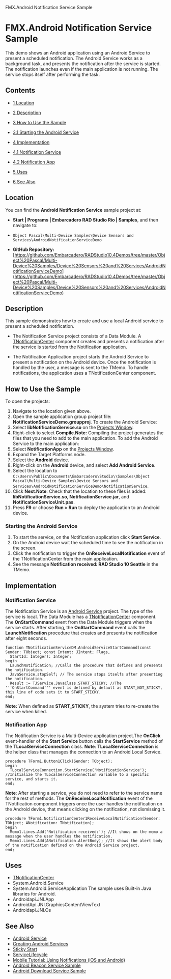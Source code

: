FMX.Android Notification Service Sample[]()
# FMX.Android Notification Service Sample 


This demo shows an Android application using an Android Service to present a scheduled notification. The Android Service works as a background task, and presents the notification after the service is started. The notification launches even if the main application is not running. The service stops itself after performing the task.
## Contents



* [1 Location](#Location)
* [2 Description](#Description)
* [3 How to Use the Sample](#How_to_Use_the_Sample)

* [3.1 Starting the Android Service](#Starting_the_Android_Service)

* [4 Implementation](#Implementation)

* [4.1 Notification Service](#Notification_Service)
* [4.2 Notification App](#Notification_App)

* [5 Uses](#Uses)
* [6 See Also](#See_Also)


## Location 

You can find the **Android Notification Service** sample project at:
* **Start | Programs | Embarcadero RAD Studio Rio | Samples**, and then navigate to:

* `Object Pascal\Multi-Device Samples\Device Sensors and Services\AndroidNotificationServiceDemo`

* **GitHub Repository:**[https://github.com/Embarcadero/RADStudio10.4Demos/tree/master/Object%20Pascal/Multi-Device%20Samples/Device%20Sensors%20and%20Services/AndroidNotificationServiceDemo](https://github.com/Embarcadero/RADStudio10.4Demos/tree/master/Object%20Pascal/Multi-Device%20Samples/Device%20Sensors%20and%20Services/AndroidNotificationServiceDemo)

## Description 

This sample demonstrates how to create and use a local Android service to present a scheduled notification. 
*  The Notification Service project consists of a Data Module. A [TNotificationCenter](http://docwiki.embarcadero.com/Libraries/en/System.Notification.TNotificationCenter) component creates and presents a notification after the service is started from the Notification application.

*  The Notification Application project starts the Android Service to present a notification on the Android device. Once the notification is handled by the user, a message is sent to the TMemo. To handle notifications, the application uses a TNotificationCenter component.

## How to Use the Sample 

To open the projects:
1.  Navigate to the location given above.
2.  Open the sample application group project file: **NotificationServiceDemo.groupproj**.
To create the Android Service:
1.  Select **libNotificationService.so** on the [Projects Window](http://docwiki.embarcadero.com/RADStudio/en/Projects_Window).
2.  Right-click to select **Compile**.**Note:** Compiling the project generates the files that you need to add to the main application.
To add the Android Service to the main application:
1.  Select **NotificationApp** on the [Projects Window](http://docwiki.embarcadero.com/RADStudio/en/Projects_Window).
2.  Expand the Target Platforms node.
3.  Select the **Android** device.
4.  Right-click on the **Android** device, and select **Add Android Service**.
5.  Select the location to `C:\Users\Public\Documents\Embarcadero\Studio\\Samples\Object Pascal\Multi-Device Samples\Device Sensors and Services\AndroidNotificationServiceDemo\NotificationService`.
6.  Click **Next**.**Note**: Check that the location to these files is added: **libNotificationService.so, NotificationService.jar**, and **NotificationServiceUnit.pas**.
7.  Press **F9** or choose **Run > Run** to deploy the application to an Android device.

### Starting the Android Service 


1.  To start the service, on the Notification application click **Start Service**.
2.  On the Android device wait the scheduled time to see the notification in the screen.
3.  Click the notification to trigger the **OnReceiveLocalNotification** event of the TNotificationCenter from the main application.
4.  See the message **Notification received: RAD Studio 10 Seattle** in the TMemo.

## Implementation 


### Notification Service 

The Notification Service is an [Android Service](http://docwiki.embarcadero.com/RADStudio/en/Android_Service) project. The type of the service is local. The Data Module has a [TNotificationCenter](http://docwiki.embarcadero.com/Libraries/en/System.Notification.TNotificationCenter) component. 
The **OnStartCommand** event from the Data Module triggers when the service starts. After starting, the **OnStartCommand** event calls the **LaunchNotification** procedure that creates and presents the notification after eight seconds.

```
function TNotificationServiceDM.AndroidServiceStartCommand(const Sender: TObject; const Intent: JIntent; Flags,
  StartId: Integer): Integer;
begin
  LaunchNotification; //Calls the procedure that defines and presents the notification.
  JavaService.stopSelf; // The service stops itselfs after presenting the notification.
  Result := TJService.JavaClass.START_STICKY; //The '''OnStartCommand''' event is defined by default as START_NOT_STICKY, this line of code sets it to START_STICKY.
end;

```


**Note:** When defined as **START_STICKY**, the system tries to re-create the service when killed. 
### Notification App 

The Notification Service is a Multi-Device application project.The **OnClick** event-handler of the **Start Service** button calls the **StartService** method of the **TLocalServiceConnection** class.
**Note**: **TLocalServiceConnection** is the helper class that manages the connection to an Android Local Service.
```
procedure TForm1.Button1Click(Sender: TObject);
begin
  TLocalServiceConnection.StartService('NotificationService'); //Initialize the TLocalServiceConnection variable to a specific service, and starts it.
end;

```


**Note**: After starting a service, you do not need to refer to the service name for the rest of methods. The **OnReceiveLocalNotification** event of the TNotification component triggers once the user handles the notification on the Android device, that means clicking on the notification, not dismissing it.
```
procedure TForm1.NotificationCenter1ReceiveLocalNotification(Sender: TObject; ANotification: TNotification);
begin
  Memo1.Lines.Add('Notification received:'); //It shows on the memo a message when the user handles the notification.
  Memo1.Lines.Add(ANotification.AlertBody); //It shows the alert body of the notification defined on the Android Service project.
end;

```



## Uses 


* [TNotificationCenter](http://docwiki.embarcadero.com/Libraries/en/System.Notification.TNotificationCenter)
*  System.Android.Service
*  System.Android.ServiceApplication
The sample uses Built-in Java libraries for Android.
*  Androidapi.JNI.App
*  AndroidApi.JNI.GraphicsContentViewText
*  Androidapi.JNI.Os

## See Also 


* [Android Service](http://docwiki.embarcadero.com/RADStudio/en/Android_Service)
* [Creating Android Services](http://docwiki.embarcadero.com/RADStudio/en/Creating_Android_Services)
* [Sticky Start](http://docwiki.embarcadero.com/RADStudio/en/Creating_Android_Services#Sticky_Start)
* [ServiceLifecycle](http://developer.android.com/reference/android/app/Service.html#ServiceLifecycle)
* [Mobile Tutorial: Using Notifications (iOS and Android)](http://docwiki.embarcadero.com/RADStudio/en/Mobile_Tutorial:_Using_Notifications_(iOS_and_Android))
* [Android Beacon Service Sample](http://docwiki.embarcadero.com/CodeExamples/en/FMX.Android_Beacon_Service_Sample)
* [Android Download Service Sample](http://docwiki.embarcadero.com/CodeExamples/en/FMX.Android_Download_Service_Sample)





